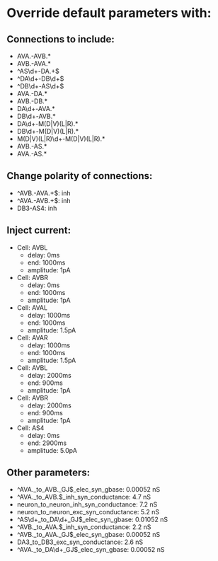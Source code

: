 # Override default parameters with:
## Connections to include:
- AVA.-AVB.*
- AVB.-AVA.*
- ^AS\d+-DA.+$
- ^DA\d+-DB\d+$
- ^DB\d+-AS\d+$
- AVA.-DA.*
- AVB.-DB.*
- DA\d+-AVA.*
- DB\d+-AVB.*
- DA\d+-M(D|V)(L|R).*
- DB\d+-M(D|V)(L|R).*
- M(D|V)(L|R)\d+-M(D|V)(L|R).*
- AVB.-AS.*
- AVA.-AS.*

## Change polarity of connections:
- ^AVB.-AVA.+$: inh
- ^AVA.-AVB.+$: inh
- DB3-AS4: inh

## Inject current:
- Cell: AVBL
    - delay: 0ms
    - end: 1000ms
    - amplitude: 1pA
- Cell: AVBR
    - delay: 0ms
    - end: 1000ms
    - amplitude: 1pA
- Cell: AVAL
    - delay: 1000ms
    - end: 1000ms
    - amplitude: 1.5pA
- Cell: AVAR
    - delay: 1000ms
    - end: 1000ms
    - amplitude: 1.5pA
- Cell: AVBL
    - delay: 2000ms
    - end: 900ms
    - amplitude: 1pA
- Cell: AVBR
    - delay: 2000ms
    - end: 900ms
    - amplitude: 1pA
- Cell: AS4
    - delay: 0ms
    - end: 2900ms
    - amplitude: 5.0pA

## Other parameters:
- ^AVA._to_AVB.\_GJ$_elec_syn_gbase: 0.00052 nS
- ^AVA._to_AVB.$_inh_syn_conductance: 4.7 nS
- neuron_to_neuron_inh_syn_conductance: 7.2 nS
- neuron_to_neuron_exc_syn_conductance: 5.2 nS
- ^AS\d+_to_DA\d+\_GJ$_elec_syn_gbase: 0.01052 nS
- ^AVB._to_AVA.$_inh_syn_conductance: 2.2 nS
- ^AVB._to_AVA.\_GJ$_elec_syn_gbase: 0.00052 nS
- DA3_to_DB3_exc_syn_conductance: 2.6 nS
- ^AVA._to_DA\d+\_GJ$_elec_syn_gbase: 0.00052 nS

